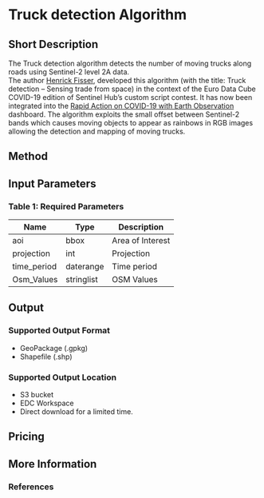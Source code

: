 # Truck detection Algorithm

## Short Description  
  The Truck detection algorithm detects the number of moving trucks along roads using Sentinel-2 level 2A data.  
  The author [Henrick Fisser](https://twitter.com/fisserhenrik), developed this algorithm (with the title: Truck detection – Sensing trade from space) 
  in the context of the Euro Data Cube COVID-19 edition of Sentinel Hub’s custom script contest. It has now been integrated into the
  [Rapid Action on COVID-19 with Earth Observation](https://race.esa.int/) dashboard.
  The algorithm exploits the small offset between Sentinel-2 bands which causes moving objects to appear as rainbows in RGB images allowing 
  the detection and mapping of moving trucks.   

## Method


## Input Parameters

### Table 1: Required Parameters
<table>
  <thead>
    <tr>
      <th>Name</th>
      <th>Type </th>
      <th>Description</th>
    </tr>
  </thead>
  <tbody>
    <tr>
      <td>aoi</td>
      <td >bbox</td>
      <td>Area of Interest</td>
    </tr>
    <tr>
      <td>projection</td>
      <td >int</td>
      <td>Projection</td>
    </tr>
    <tr>
      <td>time_period</td>
      <td >daterange</td>
      <td>Time period</td>
    </tr>
    <tr>
      <td>Osm_Values</td>
      <td >stringlist</td>
      <td>OSM Values</td>
    </tr>
   </tbody>
</table>  

## Output
### Supported Output Format
- GeoPackage (.gpkg)
- Shapefile (.shp)

### Supported Output Location
- S3 bucket
- EDC Workspace
- Direct download for a limited time.

## Pricing

## More Information

### References


 


